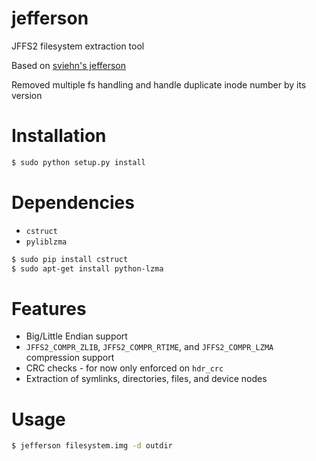 # jefferson
JFFS2 filesystem extraction tool

Based on [sviehn's jefferson](https://github.com/sviehb/jefferson)

Removed multiple fs handling and handle duplicate inode number by its version

Installation
============
```bash
$ sudo python setup.py install
```


Dependencies
============
- `cstruct`
- `pyliblzma`

```bash
$ sudo pip install cstruct
$ sudo apt-get install python-lzma
```

Features
============
- Big/Little Endian support
- `JFFS2_COMPR_ZLIB`, `JFFS2_COMPR_RTIME`, and `JFFS2_COMPR_LZMA` compression support
- CRC checks - for now only enforced on `hdr_crc`
- Extraction of symlinks, directories, files, and device nodes

Usage
============
```bash
$ jefferson filesystem.img -d outdir
```

